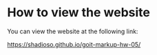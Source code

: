 # How to view the website

You can view the website at the following link:

https://shadioso.github.io/goit-markup-hw-05/


